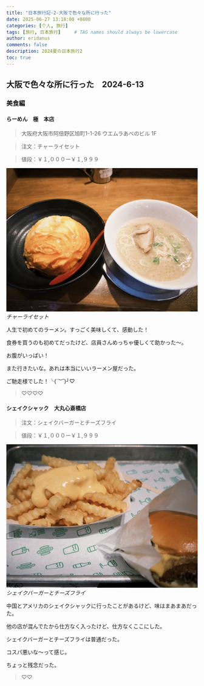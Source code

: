 ```yaml
---
title: "日本旅行記-2-大阪で色々な所に行った"
date: 2025-06-27 13:18:00 +0800
categories: [个人, 旅行]
tags: [旅行, 日本旅行]     # TAG names should always be lowercase
author: eridanus
comments: false
description: 2024夏の日本旅行2
toc: true
---
```


## 大阪で色々な所に行った　2024-6-13

### 美食編

#### **らーめん　極　本店**

> 大阪府大阪市阿倍野区旭町1-1-26 ウエムラあべのビル 1F

> 注文：チャーライセット

> 値段：￥１,０００ー￥１,９９９

![](/assets/img/post_img/2025-06-27/fxn%202024-06-13%20132435.259.JPG)
_チャーライセット_

人生で初めてのラーメン。すっごく美味しくて、感動した！

食券を買うのも初めてだったけど、店員さんめっちゃ優しくて助かった〜。

お腹がいっぱい！

また行きたいな。あれは本当にいいラーメン屋だった。

ご馳走様でした！╰(*´︶`*)╯♡

> ♡♡♡♡

#### **シェイクシャック　大丸心斎橋店**

> 注文：シェイクバーガーとチーズフライ

> 値段：￥１,０００ー￥１,９９９

![](/assets/img/post_img/2025-06-27/fxn%202024-06-13%20193950.943.JPG)
_シェイクバーガーとチーズフライ_

中国とアメリカのシェイクシャックに行ったことがあるけど、味はまあまあだった。

他の店が混んでたから仕方なく入ったけど、仕方なくここにした。

シェイクバーガーとチーズフライは普通だった。

コスパ悪いな〜って感じ。

ちょっと残念だった。

> ♡♡